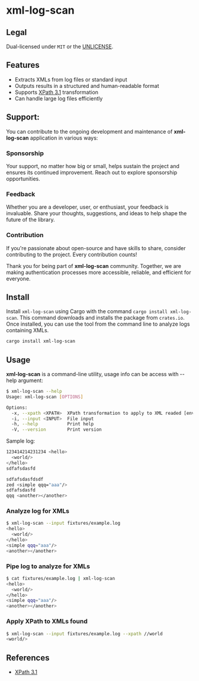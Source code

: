 # xml-log-scan

## Legal

Dual-licensed under `MIT` or the [UNLICENSE](http://unlicense.org/).

## Features

- Extracts XMLs from log files or standard input
- Outputs results in a structured and human-readable format
- Supports [XPath 3.1](https://www.w3.org/TR/xpath-31/) transformation
- Can handle large log files efficiently

## Support:

You can contribute to the ongoing development and maintenance of **xml-log-scan** application in various ways:

### Sponsorship

Your support, no matter how big or small, helps sustain the project and ensures its continued improvement. Reach out to explore sponsorship opportunities.

### Feedback

Whether you are a developer, user, or enthusiast, your feedback is invaluable. Share your thoughts, suggestions, and ideas to help shape the future of the library.

### Contribution

If you're passionate about open-source and have skills to share, consider contributing to the project. Every contribution counts!

Thank you for being part of **xml-log-scan** community. Together, we are making authentication processes more accessible, reliable, and efficient for everyone.


## Install

Install `xml-log-scan` using Cargo with the command `cargo install xml-log-scan`. This command downloads and installs the package from `crates.io`. Once installed, you can use the tool from the command line to analyze logs containing XMLs.

```sh
cargo install xml-log-scan
```

## Usage

**xml-log-scan** is a command-line utility, usage info can be access with --help argument:

```bash
$ xml-log-scan --help
Usage: xml-log-scan [OPTIONS]

Options:
  -x, --xpath <XPATH>  XPath transformation to apply to XML readed [env: XPATH=]
  -i, --input <INPUT>  File input
  -h, --help           Print help
  -V, --version        Print version

```

Sample log:

```bash
123414214231234 <hello>
  <world/>
</hello>
sdfafsdasfd

sdfafsdasfdsdf
zed <simple qqq="aaa"/>
sdfafsdasfd
qqq <another></another>
```

### Analyze log for XMLs

```bash
$ xml-log-scan --input fixtures/example.log
<hello>
  <world/>
</hello>
<simple qqq="aaa"/>
<another></another>

```

### Pipe log to analyze for XMLs

```bash
$ cat fixtures/example.log | xml-log-scan
<hello>
  <world/>
</hello>
<simple qqq="aaa"/>
<another></another>

```

### Apply XPath to XMLs found

```bash
$ xml-log-scan --input fixtures/example.log --xpath //world
<world/>

```

## References

- [XPath 3.1](https://www.w3.org/TR/xpath-31/)